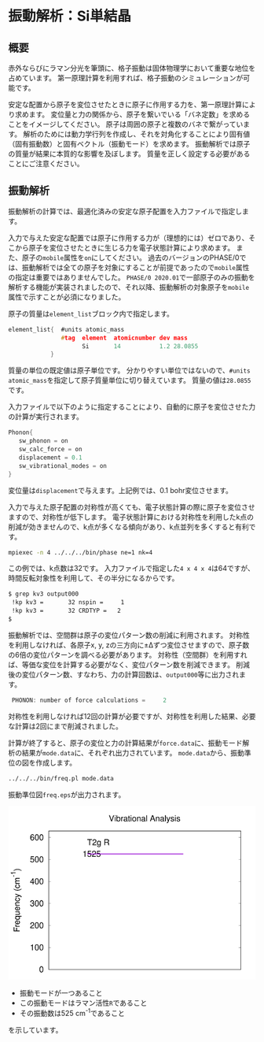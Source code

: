 # 振動解析：Si単結晶

## 概要

赤外ならびにラマン分光を筆頭に、格子振動は固体物理学において重要な地位を占めています。
第一原理計算を利用すれば、格子振動のシミュレーションが可能です。

安定な配置から原子を変位させたときに原子に作用する力を、第一原理計算により求めます。
変位量と力の関係から、原子を繋いでいる「バネ定数」を求めることをイメージしてください。
原子は周囲の原子と複数のバネで繋がっています。
解析のためには動力学行列を作成し、それを対角化することにより固有値（固有振動数）と固有ベクトル（振動モード）を求めます。
振動解析では原子の質量が結果に本質的な影響を及ぼします。
質量を正しく設定する必要があることにご注意ください。

## 振動解析

振動解析の計算では、最適化済みの安定な原子配置を入力ファイルで指定します。

入力で与えた安定な配置では原子に作用する力が（理想的には）ゼロであり、そこから原子を変位させたときに生じる力を電子状態計算により求めます。
また、原子の`mobile`属性を`on`にしてください。
過去のバージョンのPHASE/0では、振動解析では全ての原子を対象にすることが前提であったので`mobile`属性の指定は重要ではありませんでした。
`PHASE/0 2020.01`で一部原子のみの振動を解析する機能が実装されましたので、それ以降、振動解析の対象原子を`mobile`属性で示すことが必須になりました。

原子の質量は`element_list`ブロック内で指定します。

```C
element_list{  #units atomic_mass
               #tag  element  atomicnumber dev mass
                     Si       14           1.2 28.0855
            }
```

質量の単位の既定値は原子単位です。
分かりやすい単位ではないので、`#units atomic_mass`を指定して原子質量単位に切り替えています。
質量の値は`28.0855`です。

入力ファイルで以下のように指定することにより、自動的に原子を変位させた力の計算が実行されます。

```C
Phonon{
   sw_phonon = on
   sw_calc_force = on
   displacement = 0.1
   sw_vibrational_modes = on
}
```

変位量は`displacement`で与えます。上記例では、0.1 bohr変位させます。

入力で与えた原子配置の対称性が高くても、電子状態計算の際に原子を変位させますので、対称性が低下します。
電子状態計算における対称性を利用したk点の削減が効きませんので、k点が多くなる傾向があり、k点並列を多くすると有利です。

```sh
mpiexec -n 4 ../../../bin/phase ne=1 nk=4
```

この例では、k点数は32です。
入力ファイルで指定した`4 x 4 x 4`は64ですが、時間反転対象性を利用して、その半分になるからです。

```sh
$ grep kv3 output000
 !kp kv3 =       32 nspin =     1
 !kp kv3 =       32 CRDTYP =   2
$
```

振動解析では、空間群は原子の変位パターン数の削減に利用されます。
対称性を利用しなければ、各原子x, y, zの三方向に±&Delta;ずつ変位させますので、原子数の6倍の変位パターンを調べる必要があります。
対称性（空間群）を利用すれば、等価な変位を計算する必要がなく、変位パターン数を削減できます。
削減後の変位パターン数、すなわち、力の計算回数は、`output000`等に出力されます。

```C
 PHONON: number of force calculations =     2
```

対称性を利用しなければ12回の計算が必要ですが、対称性を利用した結果、必要な計算は2回にまで削減されました。

計算が終了すると、原子の変位と力の計算結果が`force.data`に、振動モード解析の結果が`mode.data`に、それぞれ出力されています。
`mode.data`から、振動準位の図を作成します。

```sh
../../../bin/freq.pl mode.data
```

振動準位図`freq.eps`が出力されます。

![Si2振動解析](images/freq.svg)

- 振動モードが一つあること
- この振動モードはラマン活性`R`であること
- その振動数は525 cm<sup>-1</sup>であること

を示しています。
